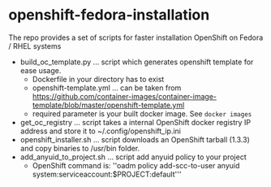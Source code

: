 # openshift-fedora-installation
The repo provides a set of scripts for faster installation OpenShift on Fedora / RHEL systems

* build_oc_template.py ... script which generates openshift template for ease usage.
    * Dockerfile in your directory has to exist
    * openshift-template.yml ... can be taken from https://github.com/container-images/container-image-template/blob/master/openshift-template.yml
    * required parameter is your built docker image. See `docker images`
* get_oc_registry ... script takes a internal OpenShift docker registry IP address and store it to ~/.config/openshift_ip.ini
* openshift_installer.sh ... script downloads an OpenShift tarball (1.3.3) and copy binaries to /usr/bin folder.
* add_anyuid_to_project.sh ... script add anyuid policy to your project
    * OpenShift command is: ''oadm policy add-scc-to-user anyuid system:serviceaccount:$PROJECT:default'''
